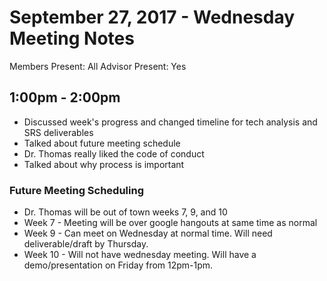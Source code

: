 # September 27, 2017 - Wednesday Meeting Notes

Members Present: All
Advisor Present: Yes

## 1:00pm - 2:00pm

- Discussed week's progress and changed timeline for tech analysis and SRS deliverables
- Talked about future meeting schedule
- Dr. Thomas really liked the code of conduct
- Talked about why process is important

### Future Meeting Scheduling

- Dr. Thomas will be out of town weeks 7, 9, and 10
- Week 7 - Meeting will be over google hangouts at same time as normal
- Week 9 - Can meet on Wednesday at normal time. Will need deliverable/draft by Thursday.
- Week 10 - Will not have wednesday meeting. Will have a demo/presentation on Friday from 12pm-1pm.